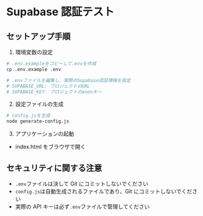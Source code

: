 # Supabase 認証テスト

## セットアップ手順

1. 環境変数の設定

```bash
# .env.exampleをコピーして.envを作成
cp .env.example .env

# .envファイルを編集し、実際のSupabase認証情報を設定
# SUPABASE_URL: プロジェクトのURL
# SUPABASE_KEY: プロジェクトのanonキー
```

2. 設定ファイルの生成

```bash
# config.jsを生成
node generate-config.js
```

3. アプリケーションの起動

- index.html をブラウザで開く

## セキュリティに関する注意

- `.env`ファイルは決して Git にコミットしないでください
- `config.js`は自動生成されるファイルであり、Git にコミットしないでください
- 実際の API キーは必ず`.env`ファイルで管理してください
